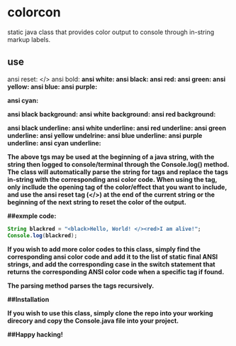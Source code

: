 # colorcon
static java class that provides color output to console through in-string markup labels.

## use

ansi reset:		</>
ansi bold:		<b>
ansi white:		<w>	<white>
ansi black:			<balck>
ansi red:		<r>	<red>
ansi green:		<g>	<green>	
ansi yellow:	<y>	<yellow>
ansi blue:			<blue>
ansi purple:	<p>	<purple>
ansi cyan:		<c> <cyan>

ansi black background:		<bb>
ansi white background: 		<wb>
ansi red background:		<rb>

ansi black underline:		<bu>
ansi white underline:		<wu>
ansi red underline:			<ru>
ansi green underline:		<gu>
ansi yellow undelrine:		<yu>
ansi blue underline:			<blueu>
ansi purple underline:		<pu>
ansi cyan underline:		<cu>


The above tgs may be used at the beginning of a java string, with the string
then logged to console/terminal through the Console.log() method. The class will
automatically parse the string for tags and replace the tags in-string with the
corresponding ansi color code. When using the tag, only incllude the opening tag
of the color/effect that you want to include, and use the ansi reset tag (</>)
at the end of the current string or the beginning of the next string to reset
the color of the output.

##exmple code:

```java
String blackred = "<black>Hello, World! </><red>I am alive!";
Console.log(blackred);
```

If you wish to add more color codes to this class, simply find the corresponding
ansi color code and add it to the list of static final ANSI strings, and add the
corresponding case in the switch statement that returns the corresponding ANSI
color code when a specific tag if found.

The parsing method parses the tags recursively.

##Installation

If you wish to use this class, simply clone the repo into your working direcory
and copy the Console.java file into your project.

##Happy hacking!

